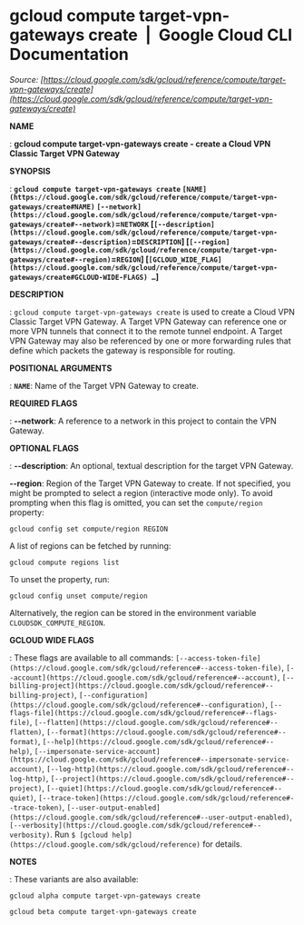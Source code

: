 # gcloud compute target-vpn-gateways create  |  Google Cloud CLI Documentation

*Source: [https://cloud.google.com/sdk/gcloud/reference/compute/target-vpn-gateways/create](https://cloud.google.com/sdk/gcloud/reference/compute/target-vpn-gateways/create)*

**NAME**

: **gcloud compute target-vpn-gateways create - create a Cloud VPN Classic Target VPN Gateway**

**SYNOPSIS**

: **`gcloud compute target-vpn-gateways create` `[NAME](https://cloud.google.com/sdk/gcloud/reference/compute/target-vpn-gateways/create#NAME)` `[--network](https://cloud.google.com/sdk/gcloud/reference/compute/target-vpn-gateways/create#--network)`=`NETWORK` [`[--description](https://cloud.google.com/sdk/gcloud/reference/compute/target-vpn-gateways/create#--description)`=`DESCRIPTION`] [`[--region](https://cloud.google.com/sdk/gcloud/reference/compute/target-vpn-gateways/create#--region)`=`REGION`] [`[GCLOUD_WIDE_FLAG](https://cloud.google.com/sdk/gcloud/reference/compute/target-vpn-gateways/create#GCLOUD-WIDE-FLAGS) …`]**

**DESCRIPTION**

: `gcloud compute target-vpn-gateways create` is used to create a Cloud
VPN Classic Target VPN Gateway. A Target VPN Gateway can reference one or more
VPN tunnels that connect it to the remote tunnel endpoint. A Target VPN Gateway
may also be referenced by one or more forwarding rules that define which packets
the gateway is responsible for routing.

**POSITIONAL ARGUMENTS**

: **`NAME`**:
Name of the Target VPN Gateway to create.

**REQUIRED FLAGS**

: **--network**:
A reference to a network in this project to contain the VPN Gateway.

**OPTIONAL FLAGS**

: **--description**:
An optional, textual description for the target VPN Gateway.

**--region**:
Region of the Target VPN Gateway to create. If not specified, you might be
prompted to select a region (interactive mode only).
To avoid prompting when this flag is omitted, you can set the
``compute/region`` property:

```
gcloud config set compute/region REGION
```

A list of regions can be fetched by running:

```
gcloud compute regions list
```

To unset the property, run:

```
gcloud config unset compute/region
```

Alternatively, the region can be stored in the environment variable
``CLOUDSDK_COMPUTE_REGION``.

**GCLOUD WIDE FLAGS**

: These flags are available to all commands: `[--access-token-file](https://cloud.google.com/sdk/gcloud/reference#--access-token-file)`,
`[--account](https://cloud.google.com/sdk/gcloud/reference#--account)`, `[--billing-project](https://cloud.google.com/sdk/gcloud/reference#--billing-project)`,
`[--configuration](https://cloud.google.com/sdk/gcloud/reference#--configuration)`,
`[--flags-file](https://cloud.google.com/sdk/gcloud/reference#--flags-file)`,
`[--flatten](https://cloud.google.com/sdk/gcloud/reference#--flatten)`, `[--format](https://cloud.google.com/sdk/gcloud/reference#--format)`, `[--help](https://cloud.google.com/sdk/gcloud/reference#--help)`, `[--impersonate-service-account](https://cloud.google.com/sdk/gcloud/reference#--impersonate-service-account)`,
`[--log-http](https://cloud.google.com/sdk/gcloud/reference#--log-http)`,
`[--project](https://cloud.google.com/sdk/gcloud/reference#--project)`, `[--quiet](https://cloud.google.com/sdk/gcloud/reference#--quiet)`, `[--trace-token](https://cloud.google.com/sdk/gcloud/reference#--trace-token)`, `[--user-output-enabled](https://cloud.google.com/sdk/gcloud/reference#--user-output-enabled)`,
`[--verbosity](https://cloud.google.com/sdk/gcloud/reference#--verbosity)`.
Run `$ [gcloud help](https://cloud.google.com/sdk/gcloud/reference)` for details.

**NOTES**

: These variants are also available:

```
gcloud alpha compute target-vpn-gateways create
```

```
gcloud beta compute target-vpn-gateways create
```